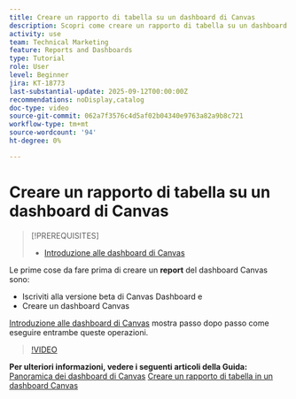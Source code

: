 ```yaml
---
title: Creare un rapporto di tabella su un dashboard di Canvas
description: Scopri come creare un rapporto di tabella su un dashboard di Canvas.
activity: use
team: Technical Marketing
feature: Reports and Dashboards
type: Tutorial
role: User
level: Beginner
jira: KT-18773
last-substantial-update: 2025-09-12T00:00:00Z
recommendations: noDisplay,catalog
doc-type: video
source-git-commit: 062a7f3576c4d5af02b04340e9763a82a9b8c721
workflow-type: tm+mt
source-wordcount: '94'
ht-degree: 0%

---
```


# Creare un rapporto di tabella su un dashboard di Canvas

>[!PREREQUISITES]
>
>* [Introduzione alle dashboard di Canvas](/help/reporting/canvas-dashboards/introduction-to-canvas-dashboards.md)

Le prime cose da fare prima di creare un **report** del dashboard Canvas sono:

* Iscriviti alla versione beta di Canvas Dashboard e
* Creare un dashboard Canvas

[Introduzione alle dashboard di Canvas](/help/reporting/canvas-dashboards/introduction-to-canvas-dashboards.md) mostra passo dopo passo come eseguire entrambe queste operazioni.

>[!VIDEO](https://video.tv.adobe.com/v/3474863/?quality=12&learn=on&enablevpops)

**Per ulteriori informazioni, vedere i seguenti articoli della Guida:**
[Panoramica dei dashboard di Canvas](https://experienceleague.adobe.com/it/docs/workfront/using/reporting/canvas-dashboards/canvas-dashboards-overview)
[Creare un rapporto di tabella in un dashboard Canvas](https://experienceleague.adobe.com/it/docs/workfront/using/reporting/canvas-dashboards/add-reports/build-table-report)

